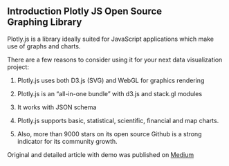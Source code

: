 
## Introduction Plotly JS Open Source Graphing Library
Plotly.js is a library ideally suited for JavaScript applications which make use of graphs and charts. 

There are a few reasons to consider using it for your next data visualization project:

1. Plotly.js uses both D3.js (SVG) and WebGL for graphics rendering

2. Plotly.js is an “all-in-one bundle” with d3.js and stack.gl modules

3. It works with JSON schema

4. Plotly.js supports basic, statistical, scientific, financial and map charts.

5. Also, more than 9000 stars on its open source Github is a strong indicator for its community growth.


Original and detailed article with demo was published on [Medium](https://medium.freecodecamp.org/an-introduction-to-plotly-js-an-open-source-graphing-library-c036a1876e2e) 
